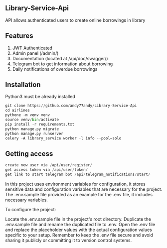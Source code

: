 ## Library-Service-Api
API allows authenticated users to create online borrowings in library

## Features
1. JWT Authenticated
2. Admin panel (/admin/)
3. Documentation (located at /api/doc/swagger/)
4. Telegram bot to get information about borrowing
5. Daily notifications of overdue borrowings
## Installation
Python3 must be already installed

```python
git clone https://github.com/andy77andy/Library-Service-Api
cd airlines
pythone -m venv venv 
source venv/bin/activate
pip install -r requirements.txt
python manage.py migrate
python manage.py runserver
celery -A library_service worker -l info --pool=solo

```
## Getting access

```python
create new user via /api/user/register/
get access token via /api/user/token/
get link to start telegram bot /api/telegram_notifications/start/
```

In this project uses environment variables for configuration, it stores sensitive data and configuration variables that are necessary for the project.
The .env.sample file provided as an example for the .env file, it includes necessary variables.

To configure the project:

Locate the .env.sample file in the project's root directory.
Duplicate the .env.sample file and rename the duplicated file to .env.
Open the .env file and replace the placeholder values with the actual configuration values specific to your setup.
Remember to keep the .env file secure and avoid sharing it publicly or committing it to version control systems.
